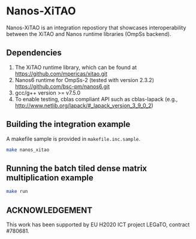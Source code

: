 # Nanos-XiTAO #
Nanos-XiTAO is an integration repostiory that showcases interoperability between the XiTAO and Nanos runtime libraries (OmpSs backend). 

## Dependencies ##
1. The XiTAO runtime library, which can be found at https://github.com/mpericas/xitao.git
2. Nanos6 runtime for OmpSs-2 (tested with version 2.3.2) https://github.com/bsc-pm/nanos6.git
3. gcc/g++ version >= v7.5.0 
4. To enable testing, cblas compliant API such as cblas-lapack (e.g., http://www.netlib.org/lapack/#_lapack_version_3_9_0_2)

## Building the integration example ##
A makefile sample is provided in ```makefile.inc.sample```.
```bash
make nanos_xitao
```

## Running the batch tiled dense matrix multiplication example ##
```bash
make run
```

## ACKNOWLEDGEMENT ##
This work has been supported by EU H2020 ICT project LEGaTO, contract #780681.

